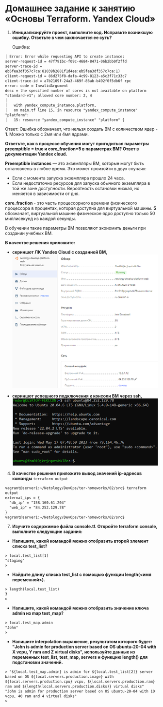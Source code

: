 # Домашнее задание к занятию «Основы Terraform. Yandex Cloud»

1. **Инициализируйте проект, выполните код. Исправьте возникшую ошибку. Ответьте в чем заключается ее суть?**

    Ошибка:
```
│ Error: Error while requesting API to create instance:
server-request-id = 47f791bc-f09c-4684-8471-06b2bb0f2ffd
server-trace-id = eb5fea3df357c7ca:81039b2881f1d4ee:eb5fea3df357c7ca:1)
client-request-id = 86d275f8-dafa-4c99-8123-a5c3f71c33c7
client-trace-id = a7b2109f-24a3-469f-86ab-b492f0f5db6f rpc
error: code = InvalidArgument
desc = the specified number of cores is not available on platform "standard-v1"; allowed core number: 2, 4
│
│   with yandex_compute_instance.platform,
│   on main.tf line 15, in resource "yandex_compute_instance" "platform":
│   15: resource "yandex_compute_instance" "platform" {
```

   Ответ: Ошибка обозначает, что нельзя создать ВМ с количеством ядер - **1**. Можно только с 2мя или 4мя ядрами.
    
**Ответьте, как в процессе обучения могут пригодиться параметры preemptible = true и core_fraction=5 в параметрах ВМ? Ответ в документации Yandex cloud.**

**Preemptible instances** — это экземпляры ВМ, которые могут быть остановлены в любое время. Это может произойти в двух случаях:
- Если с момента запуска экземпляра прошло 24 часа.
- Если недостаточно ресурсов для запуска обычного экземпляра в той же зоне доступности.
Вероятность остановки низкая, но меняется в зависимости от дня.

**core_fraction** - это часть процессорного времени физического процессора в процентах, которая доступна для виртуальной машины. **5** обозначает,
виртуальной машине физическое ядро доступно только 50 миллисекунд из каждой секунды.

В обучении такие параметры ВМ позволяют экономить деньги при создании учебных ВМ.

**В качестве решения приложите:**

- **скриншот ЛК Yandex Cloud с созданной ВМ,**
![image](Capture26.PNG)

- **скриншот успешного подключения к консоли ВМ через ssh,**
![image](Capture27.PNG)

4. **В качестве решения приложите вывод значений ip-адресов команды** `terraform output`
```
vagrant@server1:~/Netology/DevOps/ter-homeworks/02/src$ terraform output
external_ips = {
  "db_ip" = "158.160.61.204"
  "web_ip" = "84.252.129.78"
}
vagrant@server1:~/Netology/DevOps/ter-homeworks/02/src$
```
7. **Изучите содержимое файла console.tf. Откройте terraform console, выполните следующие задания:**

- **Напишите, какой командой можно отобразить второй элемент списка test_list?**
```
> local.test_list[1]
"staging"
>
```
- **Найдите длину списка test_list с помощью функции length(<имя переменной>).**
```
> length(local.test_list)
3
>
```
- **Напишите, какой командой можно отобразить значение ключа admin из map test_map?**
```
> local.test_map.admin
"John"
>
```
- **Напишите interpolation выражение, результатом которого будет: "John is admin for production server based on OS ubuntu-20-04 with X vcpu, Y ram and Z virtual disks", используйте данные из переменных test_list, test_map, servers и функцию length() для подстановки значений.**

```
> "${local.test_map.admin} is admin for ${local.test_list[2]} server based on OS ${local.servers.production.image} with ${local.servers.production.cpu} vcpu, ${local.servers.production.ram} ram and ${length(local.servers.production.disks)} virtual disks"
"John is admin for production server based on OS ubuntu-20-04 with 10 vcpu, 40 ram and 4 virtual disks"
>
```
